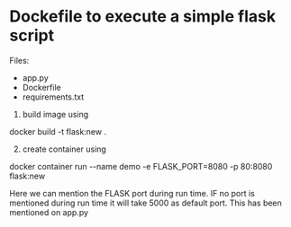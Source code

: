 # Dockefile to  execute a simple flask script

Files:
- app.py
- Dockerfile
- requirements.txt

1) build image using 

docker build -t flask:new .

2) create container using 

docker container run --name demo -e FLASK_PORT=8080 -p 80:8080 flask:new

Here we can mention the FLASK port during run time. IF no port is mentioned during run time it will take 5000 as default port. This has been mentioned on app.py
